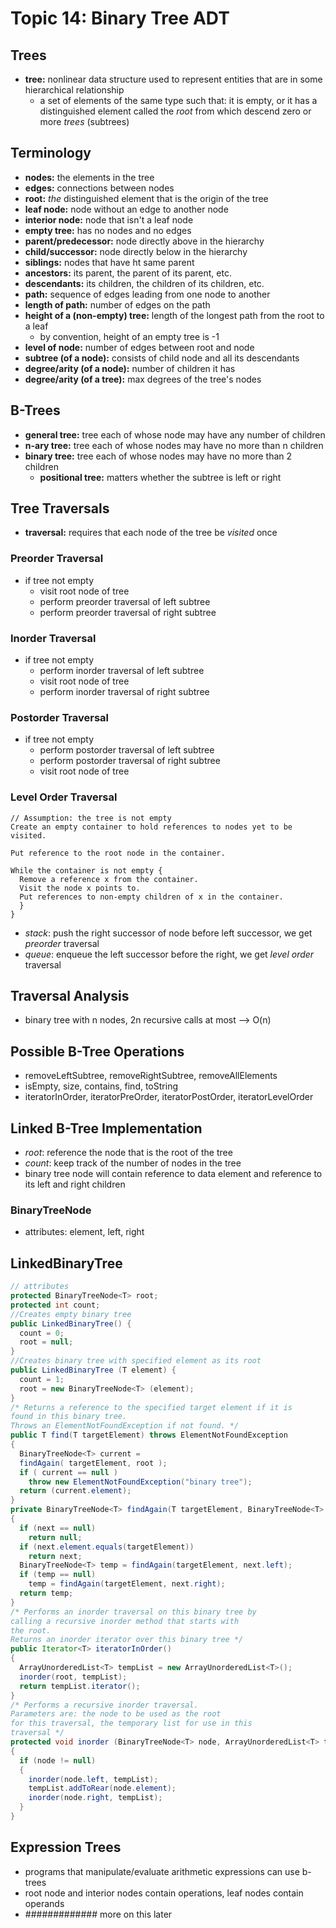 # Topic 14: Binary Tree ADT

## Trees
* **tree:** nonlinear data structure used to represent entities that are in some hierarchical relationship
  * a set of elements of the same type such that: it is empty, or it has a distinguished element called the *root* from which descend zero or more *trees* (subtrees)

## Terminology
* **nodes:** the elements in the tree
* **edges:** connections between nodes
* **root:** *the* distinguished element that is the origin of the tree
* **leaf node:** node without an edge to another node
* **interior node:** node that isn't a leaf node
* **empty tree:** has no nodes and no edges
* **parent/predecessor:** node directly above in the hierarchy
* **child/successor:** node directly below in the hierarchy
* **siblings:** nodes that have ht same parent
* **ancestors:** its parent, the parent of its parent, etc.
* **descendants:** its children, the children of its children, etc.
* **path:** sequence of edges leading from one node to another
* **length of path:** number of edges on the path
* **height of a (non-empty) tree:** length of the longest path from the root to a leaf
  * by convention, height of an empty tree is -1
* **level of node:** number of edges between root and node
* **subtree (of a node):** consists of child node and all its descendants
* **degree/arity (of a node):** number of children it has
* **degree/arity (of a tree):** max degrees of the tree's nodes

## B-Trees
* **general tree:** tree each of whose node may have any number of children
* **n-ary tree:** tree each of whose nodes may have no more than n children
* **binary tree:** tree each of whose nodes may have no more than 2 children
  * **positional tree:** matters whether the subtree is left or right

## Tree Traversals
* **traversal:** requires that each node of the tree be *visited* once

### Preorder Traversal
* if tree not empty
  * visit root node of tree
  * perform preorder traversal of left subtree
  * perform preorder traversal of right subtree

### Inorder Traversal
* if tree not empty
  * perform inorder traversal of left subtree
  * visit root node of tree
  * perform inorder traversal of right subtree

### Postorder Traversal
* if tree not empty
  * perform postorder traversal of left subtree
  * perform postorder traversal of right subtree
  * visit root node of tree

### Level Order Traversal
```
// Assumption: the tree is not empty
Create an empty container to hold references to nodes yet to be visited.

Put reference to the root node in the container.

While the container is not empty {
  Remove a reference x from the container.
  Visit the node x points to.
  Put references to non-empty children of x in the container.
  }
}
```
* *stack*: push the right successor of node before left successor, we get *preorder* traversal
* *queue*: enqueue the left successor before the right, we get *level order* traversal

## Traversal Analysis
* binary tree with n nodes, 2n recursive calls at most --> O(n)

## Possible B-Tree Operations
* removeLeftSubtree, removeRightSubtree, removeAllElements
* isEmpty, size, contains, find, toString
* iteratorInOrder, iteratorPreOrder, iteratorPostOrder, iteratorLevelOrder

## Linked B-Tree Implementation
* *root*: reference the node that is the root of the tree
* *count*: keep track of the number of nodes in the tree
* binary tree node will contain reference to data element and reference to its left and right children

### BinaryTreeNode
* attributes: element, left, right

## LinkedBinaryTree
```java
// attributes
protected BinaryTreeNode<T> root;
protected int count;
//Creates empty binary tree
public LinkedBinaryTree() {
  count = 0;
  root = null;
}
//Creates binary tree with specified element as its root
public LinkedBinaryTree (T element) {
  count = 1;
  root = new BinaryTreeNode<T> (element);
}
/* Returns a reference to the specified target element if it is
found in this binary tree.
Throws an ElementNotFoundException if not found. */
public T find(T targetElement) throws ElementNotFoundException
{
  BinaryTreeNode<T> current =
  findAgain( targetElement, root );
  if ( current == null )
    throw new ElementNotFoundException("binary tree");
  return (current.element);
}
private BinaryTreeNode<T> findAgain(T targetElement, BinaryTreeNode<T> next)
{
  if (next == null)
    return null;
  if (next.element.equals(targetElement))
    return next;
  BinaryTreeNode<T> temp = findAgain(targetElement, next.left);
  if (temp == null)
    temp = findAgain(targetElement, next.right);
  return temp;
}
/* Performs an inorder traversal on this binary tree by
calling a recursive inorder method that starts with
the root.
Returns an inorder iterator over this binary tree */
public Iterator<T> iteratorInOrder()
{
  ArrayUnorderedList<T> tempList = new ArrayUnorderedList<T>();
  inorder(root, tempList);
  return tempList.iterator();
}
/* Performs a recursive inorder traversal.
Parameters are: the node to be used as the root
for this traversal, the temporary list for use in this
traversal */
protected void inorder (BinaryTreeNode<T> node, ArrayUnorderedList<T> tempList)
{
  if (node != null)
  {
    inorder(node.left, tempList);
    tempList.addToRear(node.element);
    inorder(node.right, tempList);
  }
}
```

## Expression Trees
* programs that manipulate/evaluate arithmetic expressions can use b-trees
* root node and interior nodes contain operations, leaf nodes contain operands
* ############# more on this later
